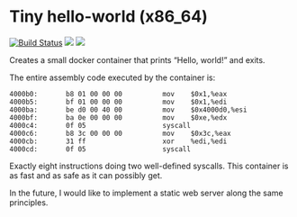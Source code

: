 # Tiny hello-world (x86_64)

[![Build Status](https://travis-ci.org/Recmo/docker-hello-tiny.svg)](https://travis-ci.org/Recmo/docker-hello-tiny)   [![](https://images.microbadger.com/badges/image/recmo/docker-hello-tiny.svg)](https://microbadger.com/images/recmo/docker-hello-tiny)  [![](https://images.microbadger.com/badges/version/recmo/docker-hello-tiny.svg)](https://microbadger.com/images/recmo/docker-hello-tiny)


Creates a small docker container that prints “Hello, world!” and exits.

The entire assembly code executed by the container is:

```
4000b0:       b8 01 00 00 00          mov    $0x1,%eax
4000b5:       bf 01 00 00 00          mov    $0x1,%edi
4000ba:       be d0 00 40 00          mov    $0x4000d0,%esi
4000bf:       ba 0e 00 00 00          mov    $0xe,%edx
4000c4:       0f 05                   syscall
4000c6:       b8 3c 00 00 00          mov    $0x3c,%eax
4000cb:       31 ff                   xor    %edi,%edi
4000cd:       0f 05                   syscall
```

Exactly eight instructions doing two well-defined syscalls. This container is as
fast and as safe as it can possibly get.

In the future, I would like to implement a static web server along the same principles.
